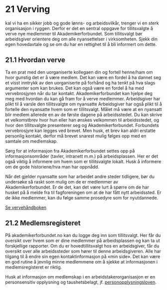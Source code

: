 # 21 Verving


kal vi ha en sikker jobb og gode lønns- og arbeidsvilkår, trenger vi en sterk organisasjon i ryggen. Derfor er det en sentral oppgave for tillitsvalgte å verve nye medlemmer til Akademikerforbundet. Som tillitsvalgt bør arbeidsgiver orientere deg om alle nyansettelser i virksomheten. Sjekk din egen hovedavtale og se om du har en rettighet til å bli informert om dette.

## 21.1 Hvordan verve

Ta en prat med den uorganiserte kollegaen din og fortell henne/ham om hvor gunstig det er å være medlem. Det kan være en fordel å ha dannet seg et visst inntrykk av den uorganiserte på forhånd og ha tenkt på hva slags argumenter som kan brukes. Det kan også være en fordel å ha med vervebrosjyren når du tar kontakt. Akademikerforbundet kan hjelpe deg meg med hvordan du kan gå fram for å verve medlemmer. Arbeidsgiver har plikt til å varsle den tillitsvalgte om nyansatte Arbeidsgiver har også plikt til å fortelle den nyansatte hvem som er tillitsvalgt. Målet må være at en nyansatt blir medlem allerede en av de første dagene på arbeidsstedet. Du kan skrive et velkomstbrev hvor hun eller han ønskes velkommen til arbeidsstedet, og hvor den tillitsvalgte presenterer seg og Akademikerforbundet. Forbundets vervebrosjyre kan legges ved brevet. Men husk, et brev kan aldri erstatte personlig kontakt, derfor må brevet snarest mulig følges opp med en samtale om medlemskap.

Sørg for at informasjon fra Akademikerforbundet settes opp på informasjonsområder (tavler, intranett m.m.) på arbeidsplassen. Her er det også viktig å informere om hvem som er tillitsvalgte lokalt. Husk å informere om de gode historiene/hva man har oppnådd.

Når det gjelder nyansatte som har arbeidet andre steder tidligere, bør du undersøke så raskt som mulig om de er medlemmer av Akademikerforbundet. Er de det, kan det være lurt å spørre om de har husket på å melde fra til fagforeningen om at de har fått nytt arbeidssted. Er de ikke medlemmer, kan du følge samme prosedyre som for nyutdannede.

[Se vervehåndboken](https://www.akademikerforbundet.no/sfiles/4/45/61/3/file/vervehandboken.pdf)

## 21.2 Medlemsregisteret

På akademikerforbundet.no kan du logge deg inn som tillitsvalgt. Her får du oversikt over hvem som er dine medlemmer på arbeidsplassen og kan ta ut forskjellige rapporter. Om du er hovedtillitsvalgt hos en arbeidsgiver, får du oversikt over alle arbeidssteder som hører til denne arbeidsgiveren. Alle har tilgang til å endre sin egen kontaktinformasjon på «min side». Det kan være en god rutine å jevnlig minne medlemmene om å sjekke at informasjonen i medlemsregisteret er riktig.

Husk at informasjon om medlemskap i en arbeidstakerorganisasjon er en personsensitiv opplysning og taushetsbelagt, jf.  [personopplysningsloven](https://lovdata.no/dokument/NL/lov/2018-06-15-38).